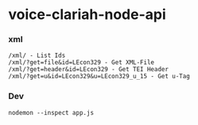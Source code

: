 # voice-clariah-node-api

### xml
```
/xml/ - List Ids
/xml/?get=file&id=LEcon329 - Get XML-File
/xml/?get=header&id=LEcon329 - Get TEI Header
/xml/?get=u&id=LEcon329&u=LEcon329_u_15 - Get u-Tag
```

### Dev
```
nodemon --inspect app.js
```
